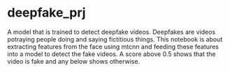 # deepfake_prj

A model that is trained to detect deepfake videos.
Deepfakes are videos potraying people doing and saying fictitious things.
This notebook is about extracting features from the face using mtcnn and 
feeding these features into a model to detect the fake videos.
A score above 0.5 shows that the video is fake and any below shows otherwise.
